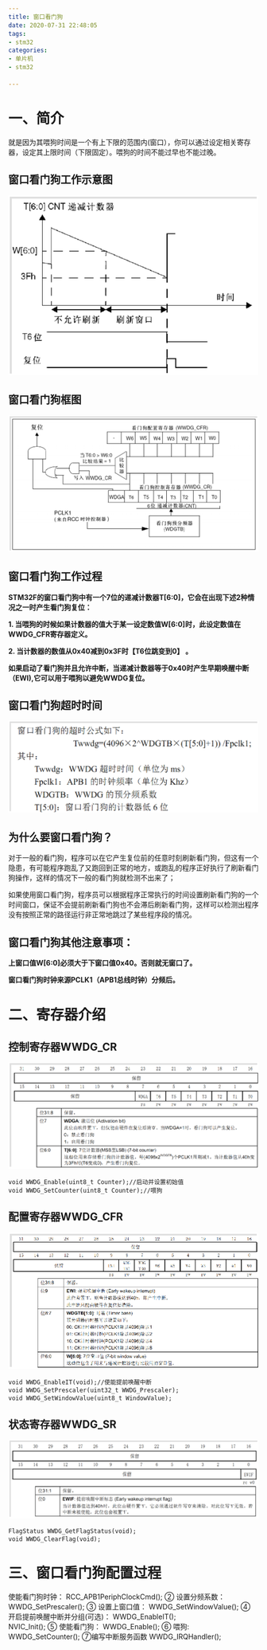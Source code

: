 ```yaml
---
title: 窗口看门狗
date: 2020-07-31 22:48:05
tags:
- stm32
categories:
- 单片机
- stm32

---
```



# 一、简介 #

就是因为其喂狗时间是一个有上下限的范围内(窗口），你可以通过设定相关寄存器，设定其上限时间（下限固定）。喂狗的时间不能过早也不能过晚。


## 窗口看门狗工作示意图 ##


![窗口看门狗工作示意图](/images/单片机/stm32/看门狗/窗口看门狗工作示意图.png)






## 窗口看门狗框图 ##


![窗口看门狗框图](/images/单片机/stm32/看门狗/窗口看门狗框图.png)




## 窗口看门狗工作过程 ##


**STM32F的窗口看门狗中有一个7位的递减计数器T[6:0]，它会在出现下述2种情况之一时产生看门狗复位：**

**1. 当喂狗的时候如果计数器的值大于某一设定数值W[6:0]时，此设定数值在WWDG_CFR寄存器定义。**

**2. 当计数器的数值从0x40减到0x3F时【T6位跳变到0】 。**

**如果启动了看门狗并且允许中断，当递减计数器等于0x40时产生早期唤醒中断（EWI),它可以用于喂狗以避免WWDG复位。**


## 窗口看门狗超时时间 ##



![窗口看门狗超时公式](/images/单片机/stm32/看门狗/窗口看门狗超时公式.png)




## 为什么要窗口看门狗？ ##




对于一般的看门狗，程序可以在它产生复位前的任意时刻刷新看门狗，但这有一个隐患，有可能程序跑乱了又跑回到正常的地方，或跑乱的程序正好执行了刷新看门狗操作，这样的情况下一般的看门狗就检测不出来了；

如果使用窗口看门狗，程序员可以根据程序正常执行的时间设置刷新看门狗的一个时间窗口，保证不会提前刷新看门狗也不会滞后刷新看门狗，这样可以检测出程序没有按照正常的路径运行非正常地跳过了某些程序段的情况。


## 窗口看门狗其他注意事项： ##

**上窗口值W[6:0]必须大于下窗口值0x40。否则就无窗口了。**

**窗口看门狗时钟来源PCLK1（APB1总线时钟）分频后。**

# 二、寄存器介绍 #

## 控制寄存器WWDG_CR ##


![控制寄存器WWDG_CR](/images/单片机/stm32/看门狗/控制寄存器WWDG_CR.png)


	void WWDG_Enable(uint8_t Counter);//启动并设置初始值
	void WWDG_SetCounter(uint8_t Counter);//喂狗

## 配置寄存器WWDG_CFR ##

![配置寄存器WWDG_CFR](/images/单片机/stm32/看门狗/配置寄存器WWDG_CFR.png)



	void WWDG_EnableIT(void);//使能提前唤醒中断
	void WWDG_SetPrescaler(uint32_t WWDG_Prescaler);
	void WWDG_SetWindowValue(uint8_t WindowValue);


## 状态寄存器WWDG_SR ##

![状态寄存器WWDG_SR](/images/单片机/stm32/看门狗/状态寄存器WWDG_SR.png)


	FlagStatus WWDG_GetFlagStatus(void);
	void WWDG_ClearFlag(void);


# 三、窗口看门狗配置过程 #


使能看门狗时钟：
     RCC_APB1PeriphClockCmd();
②  设置分频系数：
     WWDG_SetPrescaler();
③ 设置上窗口值：
     WWDG_SetWindowValue();
④ 开启提前唤醒中断并分组(可选)：
     WWDG_EnableIT();   
     NVIC_Init();
⑤ 使能看门狗：
     WWDG_Enable();
⑥ 喂狗:
    WWDG_SetCounter();
⑦编写中断服务函数
   WWDG_IRQHandler();
